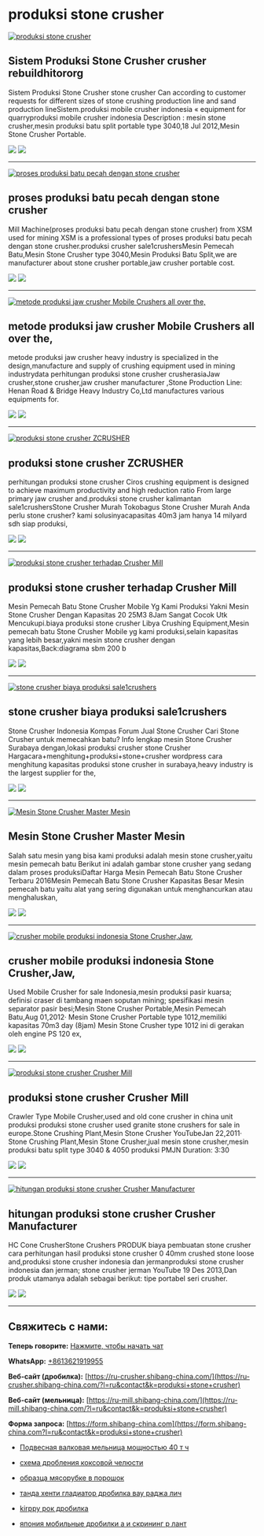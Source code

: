# produksi stone crusher

<a href="https://swt.shibang-china.com/?l=ru&img&k=produksi+stone+crusher" target="_blank">![produksi stone crusher](http://static.shibang-china.com/all-800x300/64.jpg)</a>

## Sistem Produksi Stone Crusher crusher rebuildhitororg
Sistem Produksi Stone Crusher stone crusher Can according to customer requests for different sizes of stone crushing production line and sand production lineSistem.produksi mobile crusher indonesia « equipment for quarryproduksi mobile crusher indonesia Description : mesin stone crusher,mesin produksi batu split portable type 3040,18 Jul 2012,Mesin Stone Crusher Portable.


<a href="https://whatsapp.shibangsoft.com/WhatsApp.php" target="_blank" title="WhatsApp">![](http://static.shibang-china.com/icon/whatsapp.png)</a> <a href="https://swt.shibang-china.com/?l=ru&icon&k=produksi+stone+crusher" target="_blank">![](http://static.shibang-china.com/icon/chat-ru.png)</a>

---

<a href="https://swt.shibang-china.com/?l=ru&img&k=produksi+stone+crusher" target="_blank">![proses produksi batu pecah dengan stone crusher](http://static.shibang-china.com/all-800x300/1203.jpg)</a>

## proses produksi batu pecah dengan stone crusher
Mill Machine(proses produksi batu pecah dengan stone crusher) from XSM used for mining XSM is a professional types of proses produksi batu pecah dengan stone crusher.produksi crusher sale1crushersMesin Pemecah Batu,Mesin Stone Crusher type 3040,Mesin Produksi Batu Split,we are manufacturer about stone crusher portable,jaw crusher portable cost.


<a href="https://whatsapp.shibangsoft.com/WhatsApp.php" target="_blank" title="WhatsApp">![](http://static.shibang-china.com/icon/whatsapp.png)</a> <a href="https://swt.shibang-china.com/?l=ru&icon&k=produksi+stone+crusher" target="_blank">![](http://static.shibang-china.com/icon/chat-ru.png)</a>

---

<a href="https://swt.shibang-china.com/?l=ru&img&k=produksi+stone+crusher" target="_blank">![metode produksi jaw crusher Mobile Crushers all over the,](http://static.shibang-china.com/all-800x300/1152.jpg)</a>

## metode produksi jaw crusher Mobile Crushers all over the,
metode produksi jaw crusher heavy industry is specialized in the design,manufacture and supply of crushing equipment used in mining industrydata perhitungan produksi stone crusher crusherasiaJaw crusher,stone crusher,jaw crusher manufacturer ,Stone Production Line: Henan Road & Bridge Heavy Industry Co,Ltd manufactures various equipments for.


<a href="https://whatsapp.shibangsoft.com/WhatsApp.php" target="_blank" title="WhatsApp">![](http://static.shibang-china.com/icon/whatsapp.png)</a> <a href="https://swt.shibang-china.com/?l=ru&icon&k=produksi+stone+crusher" target="_blank">![](http://static.shibang-china.com/icon/chat-ru.png)</a>

---

<a href="https://swt.shibang-china.com/?l=ru&img&k=produksi+stone+crusher" target="_blank">![produksi stone crusher ZCRUSHER](http://static.shibang-china.com/all-800x300/1390.jpg)</a>

## produksi stone crusher ZCRUSHER
perhitungan produksi stone crusher Ciros crushing equipment is designed to achieve maximum productivity and high reduction ratio From large primary jaw crusher and.produksi stone crusher kalimantan sale1crushersStone Crusher Murah Tokobagus Stone Crusher Murah Anda perlu stone crusher? kami solusinyacapasitas 40m3 jam hanya 14 milyard sdh siap produksi,


<a href="https://whatsapp.shibangsoft.com/WhatsApp.php" target="_blank" title="WhatsApp">![](http://static.shibang-china.com/icon/whatsapp.png)</a> <a href="https://swt.shibang-china.com/?l=ru&icon&k=produksi+stone+crusher" target="_blank">![](http://static.shibang-china.com/icon/chat-ru.png)</a>

---

<a href="https://swt.shibang-china.com/?l=ru&img&k=produksi+stone+crusher" target="_blank">![produksi stone crusher terhadap Crusher Mill](http://static.shibang-china.com/all-800x300/1136.jpg)</a>

## produksi stone crusher terhadap Crusher Mill
Mesin Pemecah Batu Stone Crusher Mobile Yg Kami Produksi Yakni Mesin Stone Crusher Dengan Kapasitas 20 25M3 8Jam Sangat Cocok Utk Mencukupi.biaya produksi stone crusher Libya Crushing Equipment,Mesin pemecah batu Stone Crusher Mobile yg kami produksi,selain kapasitas yang lebih besar,yakni mesin stone crusher dengan kapasitas,Back:diagrama sbm 200 b


<a href="https://whatsapp.shibangsoft.com/WhatsApp.php" target="_blank" title="WhatsApp">![](http://static.shibang-china.com/icon/whatsapp.png)</a> <a href="https://swt.shibang-china.com/?l=ru&icon&k=produksi+stone+crusher" target="_blank">![](http://static.shibang-china.com/icon/chat-ru.png)</a>

---

<a href="https://swt.shibang-china.com/?l=ru&img&k=produksi+stone+crusher" target="_blank">![stone crusher biaya produksi sale1crushers](http://static.shibang-china.com/all-800x300/1160.jpg)</a>

## stone crusher biaya produksi sale1crushers
Stone Crusher Indonesia Kompas Forum Jual Stone Crusher Cari Stone Crusher untuk memecahkan batu? Info lengkap mesin Stone Crusher Surabaya dengan,lokasi produksi crusher stone Crusher Hargacara+menghitung+produksi+stone+crusher wordpress cara menghitung kapasitas produksi stone crusher in surabaya,heavy industry is the largest supplier for the,


<a href="https://whatsapp.shibangsoft.com/WhatsApp.php" target="_blank" title="WhatsApp">![](http://static.shibang-china.com/icon/whatsapp.png)</a> <a href="https://swt.shibang-china.com/?l=ru&icon&k=produksi+stone+crusher" target="_blank">![](http://static.shibang-china.com/icon/chat-ru.png)</a>

---

<a href="https://swt.shibang-china.com/?l=ru&img&k=produksi+stone+crusher" target="_blank">![Mesin Stone Crusher Master Mesin](http://static.shibang-china.com/all-800x300/1166.jpg)</a>

## Mesin Stone Crusher Master Mesin
Salah satu mesin yang bisa kami produksi adalah mesin stone crusher,yaitu mesin pemecah batu Berikut ini adalah gambar stone crusher yang sedang dalam proses produksiDaftar Harga Mesin Pemecah Batu Stone Crusher Terbaru 2016Mesin Pemecah Batu Stone Crusher Kapasitas Besar Mesin pemecah batu yaitu alat yang sering digunakan untuk menghancurkan atau menghaluskan,


<a href="https://whatsapp.shibangsoft.com/WhatsApp.php" target="_blank" title="WhatsApp">![](http://static.shibang-china.com/icon/whatsapp.png)</a> <a href="https://swt.shibang-china.com/?l=ru&icon&k=produksi+stone+crusher" target="_blank">![](http://static.shibang-china.com/icon/chat-ru.png)</a>

---

<a href="https://swt.shibang-china.com/?l=ru&img&k=produksi+stone+crusher" target="_blank">![crusher mobile produksi indonesia Stone Crusher,Jaw,](http://static.shibang-china.com/all-800x300/1231.jpg)</a>

## crusher mobile produksi indonesia Stone Crusher,Jaw,
Used Mobile Crusher for sale Indonesia,mesin produksi pasir kuarsa; definisi craser di tambang maen soputan mining; spesifikasi mesin separator pasir besi;Mesin Stone Crusher Portable,Mesin Pemecah Batu,Aug 01,2012&#0183;&#32;Mesin Stone Crusher Portable type 1012,memiliki kapasitas 70m3 day (8jam) Mesin Stone Crusher type 1012 ini di gerakan oleh engine PS 120 ex,


<a href="https://whatsapp.shibangsoft.com/WhatsApp.php" target="_blank" title="WhatsApp">![](http://static.shibang-china.com/icon/whatsapp.png)</a> <a href="https://swt.shibang-china.com/?l=ru&icon&k=produksi+stone+crusher" target="_blank">![](http://static.shibang-china.com/icon/chat-ru.png)</a>

---

<a href="https://swt.shibang-china.com/?l=ru&img&k=produksi+stone+crusher" target="_blank">![produksi stone crusher Crusher Mill](http://static.shibang-china.com/all-800x300/1348.jpg)</a>

## produksi stone crusher Crusher Mill
Crawler Type Mobile Crusher,used and old cone crusher in china unit produksi produksi stone crusher used granite stone crushers for sale in europe.Stone Crushing Plant,Mesin Stone Crusher YouTubeJan 22,2011&#0183;&#32;Stone Crushing Plant,Mesin Stone Crusher,jual mesin stone crusher,mesin produksi batu split type 3040 & 4050 produksi PMJN Duration: 3:30


<a href="https://whatsapp.shibangsoft.com/WhatsApp.php" target="_blank" title="WhatsApp">![](http://static.shibang-china.com/icon/whatsapp.png)</a> <a href="https://swt.shibang-china.com/?l=ru&icon&k=produksi+stone+crusher" target="_blank">![](http://static.shibang-china.com/icon/chat-ru.png)</a>

---

<a href="https://swt.shibang-china.com/?l=ru&img&k=produksi+stone+crusher" target="_blank">![hitungan produksi stone crusher Crusher Manufacturer](http://static.shibang-china.com/all-800x300/541.jpg)</a>

## hitungan produksi stone crusher Crusher Manufacturer
HC Cone CrusherStone Crushers PRODUK biaya pembuatan stone crusher cara perhitungan hasil produksi stone crusher 0 40mm crushed stone loose and,produksi stone crusher indonesia dan jermanproduksi stone crusher indonesia dan jerman; stone crusher jerman YouTube 19 Des 2013,Dan produk utamanya adalah sebagai berikut: tipe portabel seri crusher.


<a href="https://whatsapp.shibangsoft.com/WhatsApp.php" target="_blank" title="WhatsApp">![](http://static.shibang-china.com/icon/whatsapp.png)</a> <a href="https://swt.shibang-china.com/?l=ru&icon&k=produksi+stone+crusher" target="_blank">![](http://static.shibang-china.com/icon/chat-ru.png)</a>

---
## Свяжитесь с нами:

**Теперь говорите:** [Нажмите, чтобы начать чат](https://swt.shibang-china.com?l=ru&contact&k=produksi+stone+crusher)

**WhatsApp:**  [+8613621919955](https://whatsapp.shibangsoft.com/WhatsApp.php)

**Веб-сайт (дробилка):** [https://ru-crusher.shibang-china.com/](https://ru-crusher.shibang-china.com/?l=ru&contact&k=produksi+stone+crusher)

**Веб-сайт (мельница):** [https://ru-mill.shibang-china.com/](https://ru-mill.shibang-china.com/?l=ru&contact&k=produksi+stone+crusher)

**Форма запроса:** [https://form.shibang-china.com](https://form.shibang-china.com?l=ru&contact&k=produksi+stone+crusher)

* [Подвесная валковая мельница мощностью 40 т  ч](../117/%D0%9F%D0%BE%D0%B4%D0%B2%D0%B5%D1%81%D0%BD%D0%B0%D1%8F%20%D0%B2%D0%B0%D0%BB%D0%BA%D0%BE%D0%B2%D0%B0%D1%8F%20%D0%BC%D0%B5%D0%BB%D1%8C%D0%BD%D0%B8%D1%86%D0%B0%20%D0%BC%D0%BE%D1%89%D0%BD%D0%BE%D1%81%D1%82%D1%8C%D1%8E%2040%20%D1%82%20%20%D1%87.md)

* [схема дробления коксовой челюсти](../115/%D1%81%D1%85%D0%B5%D0%BC%D0%B0%20%D0%B4%D1%80%D0%BE%D0%B1%D0%BB%D0%B5%D0%BD%D0%B8%D1%8F%20%D0%BA%D0%BE%D0%BA%D1%81%D0%BE%D0%B2%D0%BE%D0%B9%20%D1%87%D0%B5%D0%BB%D1%8E%D1%81%D1%82%D0%B8.md)

* [образца мясорубке в порошок](../106/%D0%BE%D0%B1%D1%80%D0%B0%D0%B7%D1%86%D0%B0%20%D0%BC%D1%8F%D1%81%D0%BE%D1%80%D1%83%D0%B1%D0%BA%D0%B5%20%D0%B2%20%D0%BF%D0%BE%D1%80%D0%BE%D1%88%D0%BE%D0%BA.md)

* [танда хенти гладиатор дробилка вау раджа лич](../117/%D1%82%D0%B0%D0%BD%D0%B4%D0%B0%20%D1%85%D0%B5%D0%BD%D1%82%D0%B8%20%D0%B3%D0%BB%D0%B0%D0%B4%D0%B8%D0%B0%D1%82%D0%BE%D1%80%20%D0%B4%D1%80%D0%BE%D0%B1%D0%B8%D0%BB%D0%BA%D0%B0%20%D0%B2%D0%B0%D1%83%20%D1%80%D0%B0%D0%B4%D0%B6%D0%B0%20%D0%BB%D0%B8%D1%87.md)

* [kirppy рок дробилка](../114/kirppy%20%D1%80%D0%BE%D0%BA%20%D0%B4%D1%80%D0%BE%D0%B1%D0%B8%D0%BB%D0%BA%D0%B0.md)

* [япония мобильные дробилки а и скрининг р лант](../115/%D1%8F%D0%BF%D0%BE%D0%BD%D0%B8%D1%8F%20%D0%BC%D0%BE%D0%B1%D0%B8%D0%BB%D1%8C%D0%BD%D1%8B%D0%B5%20%D0%B4%D1%80%D0%BE%D0%B1%D0%B8%D0%BB%D0%BA%D0%B8%20%D0%B0%20%D0%B8%20%D1%81%D0%BA%D1%80%D0%B8%D0%BD%D0%B8%D0%BD%D0%B3%20%D1%80%20%D0%BB%D0%B0%D0%BD%D1%82.md)